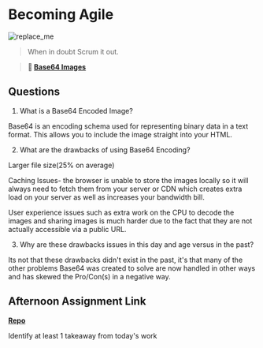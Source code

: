 # Becoming Agile

![replace_me](https://codeworks.blob.core.windows.net/public/assets/img/illustrations/placeholder.svg)

> When in doubt Scrum it out.

> **📖 [Base64 Images](https://codeworksacademy.com/fs-student-guide/resources/wk8-9/06-Base64)**

## Questions

1. What is a Base64 Encoded Image?

 Base64 is an encoding schema used for representing binary data in a text format. This allows you to include the image straight into your HTML.

2. What are the drawbacks of using Base64 Encoding?

Larger file size(25% on average)

Caching Issues- the browser is unable to store the images locally so it will always need to fetch them from your server or CDN which creates extra load on your server as well as increases your bandwidth bill.

User experience issues such as extra work on the CPU to decode the images and sharing images is much harder due to the fact that they are not actually accessible via a public URL.

3. Why are these drawbacks issues in this day and age versus in the past?

Its not that these drawbacks didn't exist in the past, it's that many of the other problems Base64 was created to solve are now handled in other ways and has skewed the Pro/Con(s) in a negative way.

## Afternoon Assignment Link

**[Repo](https://github.com/AndrewLaRue/<ASSIGNMENT_REPO>)**

Identify at least 1 takeaway from today's work
